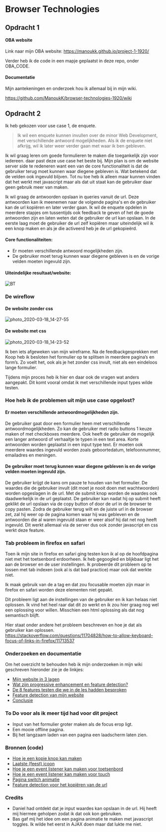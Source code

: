# Browser Technologies 

## Opdracht 1
#### OBA website
Link naar mijn OBA website: https://manoukk.github.io/project-1-1920/

Verder heb ik de code in een mapje geplaatst in deze repo, onder OBA_CODE. 

#### Documentatie
Mijn aantekeningen en onderzoek hou ik allemaal bij in mijn wiki. 

https://github.com/ManoukK/browser-technologies-1920/wiki

## Opdracht 2
Ik heb gekozen voor use case 1, de enquete. 

> Ik wil een enquete kunnen invullen over de minor Web Development, met verschillende antwoord mogelijkheden. Als ik de enquete niet afkrijg, wil ik later weer verder gaan met waar ik ben gebleven.

Ik wil graag leren om goede formulieren te maken die toegankelijk zijn voor iedereen. daar past deze use case het beste bij. Mijn plan is om de website server side te redeneren want een van de core functionaliteit is dat de gebruiker terug moet kunnen waar diegene gebleven is. Wat betekend dat de velden ook ingevuld blijven. Tot nu toe heb ik alleen maar kunnen vinden dat het werkt met javascript maar als dat uit staat kan de gebruiker daar geen gebruik meer van maken. 

Ik wil graag de antwoorden opslaan in queries vanuit de url. Deze antwoorden kan ik meenemen naar de volgende pagina's en de gebruiker kan de url kopiëren en later verder gaan. Ik wil de enquete opdelen in meerdere stapjes om tussentijds ook feedback te geven of het de goede antwoorden zijn en laten weten dat de gebruiker de url kan opslaan. In de eerste laag moet de gebruiker de url zelf kopiëren maar uiteindelijk wil ik een knop maken en als je die activeerd heb je de url gekopieërd. 

#### Core functionaliteiten: 
- Er moeten verschillende antwoord mogelijkheden zijn. 
- De gebruiker moet terug kunnen waar diegene gebleven is en de vorige velden moeten ingevuld zijn. 

#### Uiteindelijke resultaat/website: 
![BT](https://user-images.githubusercontent.com/45541885/82237499-0470b380-9936-11ea-8f3f-e096b5825dbf.png)

### De wireflow
#### De website zonder css
![photo_2020-03-18_14-27-55](https://user-images.githubusercontent.com/45541885/76965498-b08d2280-6924-11ea-9a1e-1015ae867de0.jpg)

#### De website met css
![photo_2020-03-18_14-23-52](https://user-images.githubusercontent.com/45541885/76965237-3d83ac00-6924-11ea-821e-7869d0743512.jpg)

Ik ben iets afgeweken van mijn wireframe. Na de feedbackgesprekken met Koop heb ik besloten het formulier op te splitsen in meerdere pagina’s en form’s. Zo voelt het, ook als je het zonder css invult, niet als een eindeloos lange formulier. 

Tijdens mijn proces heb ik hier en daar ook de vragen wat anders aangepakt. Dit komt vooral omdat ik met verschillende input types wilde testen. 

### Hoe heb ik de problemen uit mijn use case opgelost?
#### Er moeten verschillende antwoordmogelijkheden zijn.
De gebruiker gaat door een formulier heen met verschillende antwoordmogelijkheden. Zo kan de gebruiker met radio buttons 1 keuze maken of met checkboxes meerdere. Ook heeft de gebruiker de mogelijk een langer antwoord of verhaaltje te typen in een text area. Korte antwoorden worden geplaatst in een input type text. Er moeten ook meerdere waardes ingevuld worden zoals geboortedatum, telefoonnummer, emailadres en meningen. 

#### De gebruiker moet terug kunnen waar diegene gebleven is en de vorige velden moeten ingevuld zijn.
De gebruiker krijgt de kans om pauze te houden van het formulier. De waardes die de gebruiker invult (dit moet je nooit doen met wachtwoorden) worden opgeslagen in de url. Met de submit knop worden de waardes ook daadwerkelijk in de url geplaatst. De gebruiker kan nadat hij op submit heeft geklikt de url opslaan via de copy button of door de url in de browser te copy pasten. Zodra de gebruiker terug wilt en de juiste url in de browser zet, zal hij weer op de pagina komen waar hij was gebleven en de antwoorden die al waren ingevuld staan er weer alsof hij dat net nog heeft ingevuld. Dit werkt allemaal via de server dus ook zonder javascript en css werkt deze feature.   

### Tab probleem in firefox en safari
Toen ik mijn site in firefox en safari ging testen kon ik al op de hoofdpagina niet met het toetsenbord erdoorheen. Ik heb gegoogled en blijkbaar ligt het aan de browser en de user instellingen. Ik probeerde dit probleem op te lossen met tab indexen (ook al is dat bad practice) maar ook dat werkte niet. 

Ik maak gebruik van de a tag en dat zou focusable moeten zijn maar in firefox en safari worden deze elementen niet gepakt.

Dit probleem ligt aan de instellingen van de gebruiker en ik kan helaas niet oplossen. Ik vind het heel raar dat dit zo werkt en ik zou hier graag nog wel een oplossing voor willen. Misschien een html oplossing als dat nog semantisch blijft. 

Hier staat onder andere het probleem beschreven en hoe je dat als gebruiker kan oplossen.
https://stackoverflow.com/questions/11704828/how-to-allow-keyboard-focus-of-links-in-firefox/11713537

### Onderzoeken en documentatie 
Om het overzicht te behouden heb ik mijn onderzoeken in mijn wiki geschreven hieronder zie je de linkjes:
- [Mijn website in 3 lagen](https://github.com/ManoukK/browser-technologies-1920/wiki/De-website-in-3-lagen---opdracht-2)
- [Wat zijn progressive enhancement en feature detection?](https://github.com/ManoukK/browser-technologies-1920/wiki/Wat-zijn-progressive-enhancement-en-feature-detection%3F)
- [De 8 features testen die we in de les hadden besproken](https://github.com/ManoukK/browser-technologies-1920/wiki/8-features-testen---opdracht-2)
- [Feature detection van mijn website](https://github.com/ManoukK/browser-technologies-1920/wiki/Feature-detection---opdracht-2)
- [Conclusie](https://github.com/ManoukK/browser-technologies-1920/wiki/Conclusie)

### To Do voor als ik meer tijd had voor dit project
- Input van het formulier groter maken als de focus erop ligt. 
- Een mooie offline pagina.
- Bij het langzaam laden van een pagina een laadscherm laten zien. 

### Bronnen (code)
- [Hoe je een kopie knop kan maken](https://stackoverflow.com/questions/37658524/copying-text-of-textarea-in-clipboard-when-button-is-clicked)
- [Laatste (feest) icoon](https://thenounproject.com/search/?q=party&i=1098631)
- [Hoe je een event listener kan maken voor toetsenbord](https://developer.mozilla.org/en-US/docs/Web/API/Document/keypress_event)
- [Hoe je een event listener kan maken voor touch](https://developer.mozilla.org/en-US/docs/Web/API/Touch_events)
- [Pagina switch animatie](https://stackoverflow.com/questions/39513705/make-html-element-disappear-with-css-animation)
- [Feature detection voor het kopiëren van de url](https://stackoverflow.com/questions/36153898/how-to-detect-copy-to-clipboard-functionality-before-using-it)

### Credits 
- Daniel had ontdekt dat je input waardes kan opslaan in de url. Hij heeft mij hiermee geholpen zodat ik dat ook kon gebruiken. 
- Bas gaf mij het idee om een pagina animatie te maken met javascript toggles. Ik wilde het eerst in AJAX doen maar dat lukte me niet.


